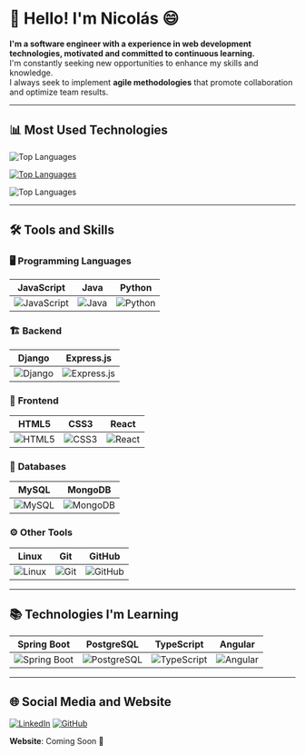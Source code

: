 # 👋 Hello! I'm Nicolás 😄

**I'm a software engineer with a experience in web development technologies, motivated and committed to continuous learning.**  
I'm constantly seeking new opportunities to enhance my skills and knowledge.  
I always seek to implement **agile methodologies** that promote collaboration and optimize team results.

---

## 📊 Most Used Technologies

![Top Languages](https://github-readme-stats.vercel.app/api/top-langs/?username=bernal-nicolas&layout=donut&theme=prussian&hide_border=true)

[![Top Languages](https://github-readme-stats.vercel.app/api/top-langs/?username=bernal-nicolas&layout=compact&theme=radical)](https://github.com/anuraghazra/github-readme-stats)

![Top Languages](https://github-readme-stats.vercel.app/api/top-langs?username=bernal-nicolas&theme=nord&show_icons=true)

---

## 🛠️ Tools and Skills

### 🖥️ **Programming Languages**

| **JavaScript** | **Java** | **Python** |
|----------------|----------|------------|
| ![JavaScript](https://img.shields.io/badge/-JavaScript-F7DF1E?style=flat-square&logo=javascript&logoColor=black)| ![Java](https://img.shields.io/badge/-Java-007396?style=flat-square&logo=java&logoColor=white) | ![Python](https://img.shields.io/badge/-Python-3776AB?style=flat-square&logo=python&logoColor=white)  |

### 🏗️ **Backend**

| **Django** | **Express.js** |
|------------|----------------|
| ![Django](https://img.shields.io/badge/-Django-092E20?style=flat-square&logo=django&logoColor=white) | ![Express.js](https://img.shields.io/badge/-Express.js-000000?style=flat-square&logo=express&logoColor=white)  |

### 🎨 **Frontend**

| **HTML5** | **CSS3** | **React** |
|-----------|----------|-----------|
| ![HTML5](https://img.shields.io/badge/-HTML5-E34F26?style=flat-square&logo=html5&logoColor=white) | ![CSS3](https://img.shields.io/badge/-CSS3-1572B6?style=flat-square&logo=css3&logoColor=white)  | ![React](https://img.shields.io/badge/-React-61DAFB?style=flat-square&logo=react&logoColor=black)  |

### 💾 **Databases**

| **MySQL** | **MongoDB** |
|-----------|------------------------|
| ![MySQL](https://img.shields.io/badge/-MySQL-4479A1?style=flat-square&logo=mysql&logoColor=white) | ![MongoDB](https://img.shields.io/badge/-MongoDB-47A248?style=flat-square&logo=mongodb&logoColor=white)  |

### ⚙️ **Other Tools**

| **Linux** | **Git** | **GitHub** |
|------------------------------------|---------|------------|
| ![Linux](https://img.shields.io/badge/-Linux-FCC624?style=flat-square&logo=linux&logoColor=black)  | ![Git](https://img.shields.io/badge/-Git-F05032?style=flat-square&logo=git&logoColor=white)  | ![GitHub](https://img.shields.io/badge/-GitHub-181717?style=flat-square&logo=github&logoColor=white)  |

---

## 📚 Technologies I'm Learning

| **Spring Boot** | **PostgreSQL** | **TypeScript** | **Angular** |
|-----------------|----------------|----------------|-------------|
| ![Spring Boot](https://img.shields.io/badge/-Spring%20Boot-6DB33F?style=flat-square&logo=springboot&logoColor=white)  | ![PostgreSQL](https://img.shields.io/badge/-PostgreSQL-4169E1?style=flat-square&logo=postgresql&logoColor=white)  | ![TypeScript](https://img.shields.io/badge/-TypeScript-3178C6?style=flat-square&logo=typescript&logoColor=white)  | ![Angular](https://img.shields.io/badge/-Angular-DD0031?style=flat-square&logo=angular&logoColor=white) |

---

## 🌐 Social Media and Website

[![LinkedIn](https://img.shields.io/badge/-LinkedIn-0A66C2?style=flat-square&logo=linkedin&logoColor=white)](https://www.linkedin.com/in/bernalnicolas)
[![GitHub](https://img.shields.io/badge/-GitHub-181717?style=flat-square&logo=github&logoColor=white)](https://github.com/bernal-nicolas)  

**Website**: Coming Soon 🚀